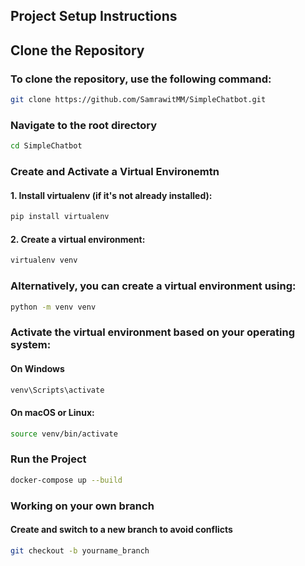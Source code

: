 ## Project Setup Instructions

## Clone the Repository

### To clone the repository, use the following command:

```sh
git clone https://github.com/SamrawitMM/SimpleChatbot.git
```

### Navigate to the root directory

```sh
cd SimpleChatbot
```

### Create and Activate a Virtual Environemtn

#### 1. Install virtualenv (if it's not already installed):

```sh
pip install virtualenv
```

#### 2. Create a virtual environment:
```sh
virtualenv venv
```
### Alternatively, you can create a virtual environment using:

```sh
python -m venv venv
```

### Activate the virtual environment based on your operating system:

#### On Windows

```sh
venv\Scripts\activate
```

#### On macOS or Linux:

```sh
source venv/bin/activate
```

### Run the Project

```sh
docker-compose up --build
```

### Working on your own branch

#### Create and switch to a new branch to avoid conflicts

```sh
git checkout -b yourname_branch
```

